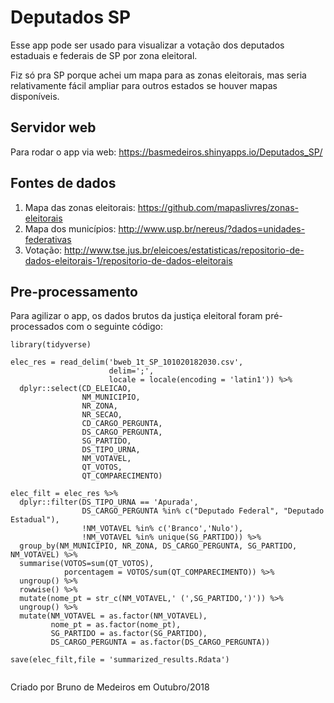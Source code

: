 # Deputados SP

Esse app pode ser usado para visualizar a votação dos deputados estaduais e federais de SP por zona eleitoral.

Fiz só pra SP porque achei um mapa para as zonas eleitorais, mas seria relativamente fácil ampliar para outros estados se houver mapas disponíveis.

## Servidor web
Para rodar o app via web:
https://basmedeiros.shinyapps.io/Deputados_SP/


## Fontes de dados  

1. Mapa das zonas eleitorais: https://github.com/mapaslivres/zonas-eleitorais
2. Mapa dos municípios: http://www.usp.br/nereus/?dados=unidades-federativas
3. Votação: http://www.tse.jus.br/eleicoes/estatisticas/repositorio-de-dados-eleitorais-1/repositorio-de-dados-eleitorais

## Pre-processamento

Para agilizar o app, os dados brutos da justiça eleitoral foram pré-processados com o seguinte código:

```{R}
library(tidyverse)

elec_res = read_delim('bweb_1t_SP_101020182030.csv',
                      delim=';',
                      locale = locale(encoding = 'latin1')) %>% 
  dplyr::select(CD_ELEICAO,
                NM_MUNICIPIO,
                NR_ZONA,
                NR_SECAO,
                CD_CARGO_PERGUNTA,
                DS_CARGO_PERGUNTA,
                SG_PARTIDO,
                DS_TIPO_URNA,
                NM_VOTAVEL,
                QT_VOTOS,
                QT_COMPARECIMENTO)

elec_filt = elec_res %>%
  dplyr::filter(DS_TIPO_URNA == 'Apurada',
                DS_CARGO_PERGUNTA %in% c("Deputado Federal", "Deputado Estadual"),
                !NM_VOTAVEL %in% c('Branco','Nulo'),
                !NM_VOTAVEL %in% unique(SG_PARTIDO)) %>%
  group_by(NM_MUNICIPIO, NR_ZONA, DS_CARGO_PERGUNTA, SG_PARTIDO, NM_VOTAVEL) %>%
  summarise(VOTOS=sum(QT_VOTOS),
            porcentagem = VOTOS/sum(QT_COMPARECIMENTO)) %>%
  ungroup() %>%
  rowwise() %>%
  mutate(nome_pt = str_c(NM_VOTAVEL,' (',SG_PARTIDO,')')) %>%
  ungroup() %>%
  mutate(NM_VOTAVEL = as.factor(NM_VOTAVEL),
         nome_pt = as.factor(nome_pt),
         SG_PARTIDO = as.factor(SG_PARTIDO),
         DS_CARGO_PERGUNTA = as.factor(DS_CARGO_PERGUNTA))

save(elec_filt,file = 'summarized_results.Rdata')


```


Criado por Bruno de Medeiros em Outubro/2018

